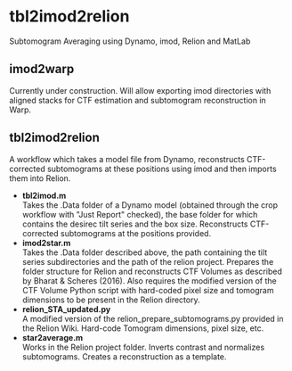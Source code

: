 # tbl2imod2relion
Subtomogram Averaging using Dynamo, imod, Relion and MatLab

## imod2warp
Currently under construction. Will allow exporting imod directories with aligned stacks for CTF estimation and subtomogram reconstruction in Warp.

## tbl2imod2relion  
A workflow which takes a model file from Dynamo, reconstructs CTF-corrected subtomograms at these positions using imod and then imports them into Relion.

- **tbl2imod.m**  
Takes the .Data folder of a Dynamo model (obtained through the crop workflow with "Just Report" checked), the base folder for which contains the desirec tilt series and the box size. Reconstructs CTF-corrected subtomograms at the positions provided. 
- **imod2star.m**  
Takes the .Data folder described above, the path containing the tilt series subdirectories and the path of the relion project. Prepares the folder structure for Relion and reconstructs CTF Volumes as described by Bharat & Scheres (2016). Also requires the modified version of the CTF Volume Python script with hard-coded pixel size and tomogram dimensions to be present in the Relion directory.
- **relion_STA_updated.py**  
A modified version of the relion_prepare_subtomograms.py provided in the Relion Wiki. Hard-code Tomogram dimensions, pixel size, etc.
- **star2average.m**  
Works in the Relion project folder. Inverts contrast and normalizes subtomograms. Creates a reconstruction as a template. 
